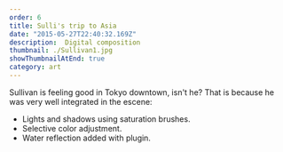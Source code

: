 ```yaml
---
order: 6
title: Sulli's trip to Asia
date: "2015-05-27T22:40:32.169Z"
description:  Digital composition
thumbnail: ./Sullivan1.jpg
showThumbnailAtEnd: true
category: art
---
```


Sullivan is feeling good in Tokyo downtown, isn't he?
That is because he was very well integrated in the escene:
- Lights and shadows using saturation brushes.
- Selective color adjustment.
- Water reflection added with plugin.